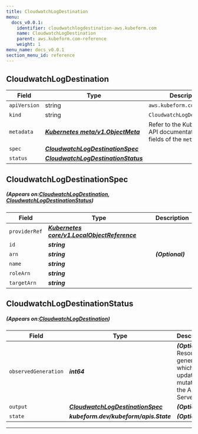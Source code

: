 ```yaml
---
title: CloudwatchLogDestination
menu:
  docs_v0.0.1:
    identifier: cloudwatchlogdestination-aws.kubeform.com
    name: CloudwatchLogDestination
    parent: aws.kubeform.com-reference
    weight: 1
menu_name: docs_v0.0.1
section_menu_id: reference
---
```


## CloudwatchLogDestination
| Field | Type | Description |
| ------ | ----- | ----------- |
| `apiVersion` | string | `aws.kubeform.com/v1alpha1` |
|    `kind` | string | `CloudwatchLogDestination` |
| `metadata` | ***[Kubernetes meta/v1.ObjectMeta](https://kubernetes.io/docs/reference/generated/kubernetes-api/v1.13/#objectmeta-v1-meta)***|Refer to the Kubernetes API documentation for the fields of the `metadata` field.|
| `spec` | ***[CloudwatchLogDestinationSpec](#CloudwatchLogDestinationSpec)***||
| `status` | ***[CloudwatchLogDestinationStatus](#CloudwatchLogDestinationStatus)***||
## CloudwatchLogDestinationSpec
##### (Appears on:[CloudwatchLogDestination](#CloudwatchLogDestination), [CloudwatchLogDestinationStatus](#CloudwatchLogDestinationStatus))
| Field | Type | Description |
| ------ | ----- | ----------- |
| `providerRef` | ***[Kubernetes core/v1.LocalObjectReference](https://kubernetes.io/docs/reference/generated/kubernetes-api/v1.13/#localobjectreference-v1-core)***||
| `id` | ***string***||
| `arn` | ***string***| ***(Optional)*** |
| `name` | ***string***||
| `roleArn` | ***string***||
| `targetArn` | ***string***||
## CloudwatchLogDestinationStatus
##### (Appears on:[CloudwatchLogDestination](#CloudwatchLogDestination))
| Field | Type | Description |
| ------ | ----- | ----------- |
| `observedGeneration` | ***int64***| ***(Optional)*** Resource generation, which is updated on mutation by the API Server.|
| `output` | ***[CloudwatchLogDestinationSpec](#CloudwatchLogDestinationSpec)***| ***(Optional)*** |
| `state` | ***kubeform.dev/kubeform/apis.State***| ***(Optional)*** |
---
